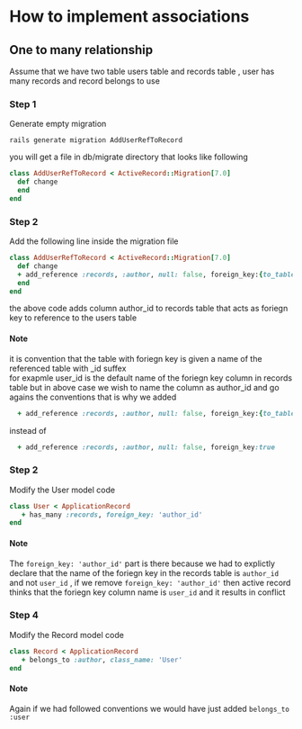 # How to implement associations

## One to many relationship 
Assume that we have two table users table and records table , user has many records and record belongs to use

### Step 1
Generate empty migration

```code
rails generate migration AddUserRefToRecord
```
you will get a file in db/migrate directory that looks like following 

```ruby
class AddUserRefToRecord < ActiveRecord::Migration[7.0]
  def change
  end
end
```

### Step 2

Add the following line inside the migration file
```ruby
class AddUserRefToRecord < ActiveRecord::Migration[7.0]
  def change
  + add_reference :records, :author, null: false, foreign_key:{to_table: :users}
  end
end
```
the above code adds column author_id to records table that acts as foriegn key to reference to the users table
#### Note
it is convention that the table with foriegn key is given a name of the referenced table with _id suffex <br>
for exapmle user_id is the default name of the foriegn key column in records table but in above case we wish to name the column as 
author_id and go agains the conventions that is why we added
```ruby
  + add_reference :records, :author, null: false, foreign_key:{to_table: :users}
```

instead of 
```ruby
  + add_reference :records, :author, null: false, foreign_key:true
```

### Step 2
Modify the User model code
```ruby
class User < ApplicationRecord
   + has_many :records, foreign_key: 'author_id'
end
```
#### Note
The ``` foreign_key: 'author_id' ``` part is there because we had to explictly declare that the name of the foriegn key in the records
table is ```author_id``` and not  ```user_id``` , if we remove ``` foreign_key: 'author_id' ``` then active record thinks that the foriegn key column name is ```user_id``` and it results in conflict 

### Step 4
Modify the Record model code
```ruby
class Record < ApplicationRecord
   + belongs_to :author, class_name: 'User'
end
```
#### Note 
Again if we had followed conventions we would have just added ``` belongs_to :user ```













